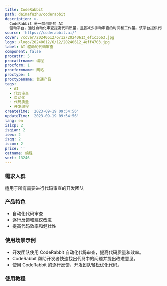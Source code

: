 ```yaml
---
title: CodeRabbit
path: daimafuzhu/coderabbit
description: >-
  CodeRabbit 是一款创新的 AI
  驱动平台，通过自动化审查提高代码质量，显著减少手动审查的时间和工作量。该平台提供代码变更的逐行反馈，建议改进和纠正，以增强代码的效率和健壮性。
source: 'https://coderabbit.ai/'
cover: /cover/20240612/6/12/20240612_ef1c3663.jpg
logo: /logo/20240612/6/12/20240612_4eff4703.jpg
label: AI 驱动的代码审查
component: false
procattr: 5
procattrname: 编程
procform: 1
procformname: 网站
proctype: 1
proctypename: 普通产品
tags:
  - AI
  - 代码审查
  - 自动化
  - 代码质量
  - 开发编程
createTime: '2023-09-19 09:54:56'
updateTime: '2023-09-19 09:54:56'
lang: en
isicp: 2
isqian: 2
iswx: 2
isqq: 2
iscom: 2
price: ''
catname: 编程
sort: 13246
---
```




### 需求人群
适用于所有需要进行代码审查的开发团队

### 产品特色
- 自动化代码审查
- 逐行反馈和建议改进
- 提高代码效率和健壮性

### 使用场景示例
- 开发团队使用 CodeRabbit 自动化代码审查，提高代码质量和效率。
- CodeRabbit 帮助开发者快速找出代码中的问题并提出改进意见。
- 使用 CodeRabbit 的逐行反馈，开发团队轻松优化代码。

### 使用教程


  
